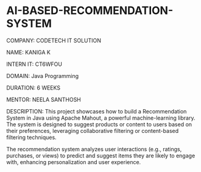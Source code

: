# AI-BASED-RECOMMENDATION-SYSTEM

COMPANY: CODETECH IT SOLUTION

NAME: KANIGA K

INTERN IT: CT6WFOU

DOMAIN: Java Programming

DURATION: 6 WEEKS

MENTOR: NEELA SANTHOSH

DESCRIPTION: This project showcases how to build a Recommendation System in Java using Apache Mahout, a powerful machine-learning library. The system is designed to suggest products or content to users based on their preferences, leveraging collaborative filtering or content-based filtering techniques.

The recommendation system analyzes user interactions (e.g., ratings, purchases, or views) to predict and suggest items they are likely to engage with, enhancing personalization and user experience.
